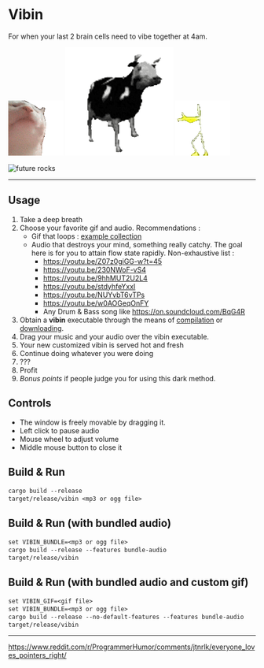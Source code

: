 # Vibin

For when your last 2 brain cells need to vibe together at 4am.

![cat vibing](gifs/cat.gif)
![polish cow](gifs/polish_cow.gif)
![dance](gifs/dance.gif)

![future rocks](gifs/mirai.gif)

---

## Usage

1. Take a deep breath
2. Choose your favorite gif and audio. Recommendations :
    * Gif that loops : [example collection](https://github.com/Gui-Yom/vibin/tree/master/gifs)
    * Audio that destroys your mind, something really catchy. The goal here is for you to attain flow state rapidly.
      Non-exhaustive list :
        * https://youtu.be/Z07z0giGG-w?t=45
        * https://youtu.be/230NWoF-vS4
        * https://youtu.be/9hhMUT2U2L4
        * https://youtu.be/stdyhfeYxxI
        * https://youtu.be/NUYvbT6vTPs
        * https://youtu.be/w0AOGeqOnFY
        * Any Drum & Bass song like https://on.soundcloud.com/BqG4R
3. Obtain a **vibin** executable through the means of [compilation](#build--run)
   or [downloading](https://github.com/Gui-Yom/vibin/releases).
4. Drag your music and your audio over the vibin executable.
5. Your new customized vibin is served hot and fresh
6. Continue doing whatever you were doing
7. ???
8. Profit
9. *Bonus points* if people judge you for using this dark method.

## Controls

- The window is freely movable by dragging it.
- Left click to pause audio
- Mouse wheel to adjust volume
- Middle mouse button to close it

## Build & Run

```shell
cargo build --release
target/release/vibin <mp3 or ogg file>
```

## Build & Run (with bundled audio)

```shell
set VIBIN_BUNDLE=<mp3 or ogg file>
cargo build --release --features bundle-audio
target/release/vibin
```

## Build & Run (with bundled audio and custom gif)

```shell
set VIBIN_GIF=<gif file>
set VIBIN_BUNDLE=<mp3 or ogg file>
cargo build --release --no-default-features --features bundle-audio
target/release/vibin
```

---

https://www.reddit.com/r/ProgrammerHumor/comments/jtnrlk/everyone_loves_pointers_right/
